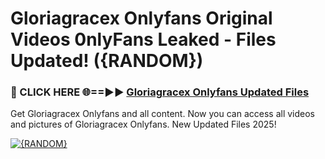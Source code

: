 # Gloriagracex Onlyfans Original Videos 0nlyFans Leaked - Files Updated! ({RANDOM})

<h3>🔴 CLICK HERE 🌐==►► <a href="https://betterlinks.top/A2PfLJ" rel="nofollow">Gloriagracex Onlyfans Updated Files</a></h3>

Get Gloriagracex Onlyfans and all content. Now you can access all videos and pictures of Gloriagracex Onlyfans. New Updated Files 2025!

[![{RANDOM}](https://i.imgur.com/ppqm5kG.gif)](https://betterlinks.top/A2PfLJ)